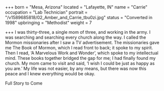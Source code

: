 +++
born = "Mesa, Arizona"
located = "Lafayette, IN"
name = "Carrie"
occupation = "Lab Technician"
portrait = "/v1589685818/02_Amber_and_Carrie_tbu0zi.jpg"
status = "Converted in 1998"
upbringing = "Methodist"
weight = 7

+++
I was thirty-three, a single mom of three, and working in the army. I was searching and searching every church along the way. I called the Mormon missionaries after I saw a TV advertisement. The missionaries gave me The Book of Mormon, which I read front to back; it spoke to my spirit. Then I read, ‘A Marvelous Work and Wonder’, which spoke to my intellectual mind. These books together bridged the gap for me; I had finally found my church. My mom came to visit and said, ‘I wish I could be just as happy as you are.’ My life was not easier, by any means, but there was now this peace and I knew everything would be okay.

Full Story to Come